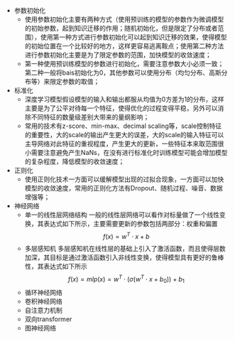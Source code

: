 - 参数初始化
  - 使用参数初始化主要有两种方式（使用预训练的模型的参数作为微调模型的初始参数，起到知识迁移的作用；随机初始化，但是限定了分布或者范围），使用第一种方式进行参数初始化可以起到知识迁移的效果，使得模型的初始位置在一个比较好的地方，这样更容易逃离鞍点；使用第二种方法进行参数初始化主要是为了限定参数的范围，加快模型的收敛速度；
  - 第一种使用预训练模型的参数进行初始化，需要注意参数大小必须一致；第二种一般将bais初始化为0，其他参数可以使用分布（均匀分布、高斯分布等）来限定参数的取值；
- 标准化
  - 深度学习模型假设模型的输入和输出都服从均值为0方差为1的分布，这样主要是为了公平对待每一个特征，使得优化的过程变得平稳，另外可以消除不同特征的数量级差别大带来的量纲影响；
  - 常用的技术有z-score、min-max、decimal scaling等，scale控制特征的重要性，大的scale的输出产生更大的误差，大的scale的输入特征可以主导网络对此特征的重视程度，产生更大的更新，一些特征本来取范围很小需要注意避免产生NaNs，在没有进行标准化时训练模型可能会增加模型的复杂程度，降低模型的收敛速度；
- 正则化
  - 使用正则化技术一方面可以缓解模型出现的过拟合现象，一方面可以加快模型的收敛速度，常用的正则化方法有Dropout、随机过程、噪音、数据增强等；
- 神经网络
  - 单一的线性层网络结构
    一般的线性层网络可以看作对标量做了一个线性变换，其表达式如下所示，主要需要更新的参数包括两部分：权重和偏置
      $$f(x)=w^{T}\cdot x + b$$
  - 多层感知机
    多层感知机在线性层的基础上引入了激活函数，而且使得层数加深，其目标是通过激活函数引入非线性变换，使得模型具有更好的鲁棒性，其表达式如下所示
      $$f(x)=mlp(x)=w^{T}\cdot (\sigma (w^{T}\cdot x + b_{0}))+b_{1}$$
  - 循环神经网络
  - 卷积神经网络
  - 自注意力机制
  - 双向transformer
  - 图神经网络
